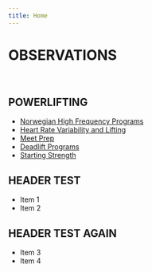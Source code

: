 ```yaml
---
title: Home
---
```


OBSERVATIONS
========== 
 <br/>

POWERLIFTING
---------------
* [Norwegian High Frequency Programs](http://ligand.me/Norwegian_High_Frequency_Programs "Norwegian study on high-frequency lifting leading to faster strength gains")
* [Heart Rate Variability and Lifting](http://ligand.me/Heart_Rate_Variability_and_Lifting "Using HRV to assist in programming deloads")
* [Meet Prep](http://ligand.me/Meet_Prep "Preparing for a meet")
* [Deadlift Programs](http://ligand.me/Deadlift_Programs "A list of deadlifting programs compared.")
* [Starting Strength](http://ligand.me/Starting_Strength "A popular beginner barbell program by Mark Rippetoe.")

HEADER TEST
----------------
* Item 1
* Item 2

HEADER TEST AGAIN
-------------
* Item 3
* Item 4